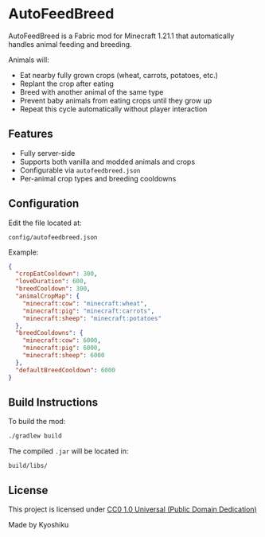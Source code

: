 # AutoFeedBreed

AutoFeedBreed is a Fabric mod for Minecraft 1.21.1 that automatically handles animal feeding and breeding.

Animals will:
- Eat nearby fully grown crops (wheat, carrots, potatoes, etc.)
- Replant the crop after eating
- Breed with another animal of the same type
- Prevent baby animals from eating crops until they grow up
- Repeat this cycle automatically without player interaction

## Features

- Fully server-side
- Supports both vanilla and modded animals and crops
- Configurable via `autofeedbreed.json`
- Per-animal crop types and breeding cooldowns

## Configuration

Edit the file located at:

```
config/autofeedbreed.json
```

Example:
```json
{
  "cropEatCooldown": 300,
  "loveDuration": 600,
  "breedCooldown": 300,
  "animalCropMap": {
    "minecraft:cow": "minecraft:wheat",
    "minecraft:pig": "minecraft:carrots",
    "minecraft:sheep": "minecraft:potatoes"
  },
  "breedCooldowns": {
    "minecraft:cow": 6000,
    "minecraft:pig": 6000,
    "minecraft:sheep": 6000
  },
  "defaultBreedCooldown": 6000
}
```

## Build Instructions

To build the mod:

```bash
./gradlew build
```

The compiled `.jar` will be located in:

```
build/libs/
```

## License

This project is licensed under [CC0 1.0 Universal (Public Domain Dedication)](https://creativecommons.org/publicdomain/zero/1.0/)

Made by Kyoshiku
